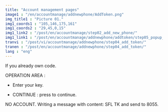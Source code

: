```yaml
---
title: "Account management pages"
image1 : "/en/accountmanage/addnewphone/AddToken.png"
img_title1 : "Picture 01."
img1_coords1 : "105,146,175,161"
img1_coords2 : "29,45,0,15"
img1_link2 : "/post/en/accountmanage/step02_add_new_phone/"
img1_link1 : "/post/en/accountmanage/addnewphone/addtoken/step05_popup_wrong_token-account_list/"
tranvi : "/post/vi/accountmanage/addnewphone/step04_add_token/"
tranen : "/post/en/accountmanage/addnewphone/step04_add_token/"
lang : "eng"
---
```

If you already own code.

OPERATION AREA :

- Enter your key.

- CONTINUE : press to continue.

NO ACCOUNT. Writing a message with content: SFL TK and send to 8055.







